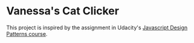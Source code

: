 # Vanessa's Cat Clicker

This project is inspired by the assignment in Udacity's [Javascript Design Patterns course](https://www.udacity.com/course/javascript-design-patterns--ud989).